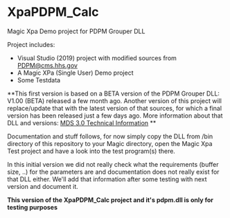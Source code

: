 # XpaPDPM_Calc
Magic Xpa Demo project for PDPM Grouper DLL 

Project includes:
+ Visual Studio (2019) project with modified sources from PDPM@cms.hhs.gov
+ A Magic XPa (Single User) Demo project
+ Some Testdata

**This first version is based on a BETA version of the PDPM Grouper DLL: 
V1.00 (BETA) released a few month ago. Another version of this project will replace/update that with the latest version of that sources, for which a final version has been released just a few days ago. More information about that DLL and versions: [MDS 3.0 Technical Information](https://www.cms.gov/Medicare/Quality-Initiatives-Patient-Assessment-Instruments/NursingHomeQualityInits/NHQIMDS30TechnicalInformation.html) ** 

Documentation and stuff follows, for now simply copy the DLL from /bin directory of this repository to your Magic directory, open the Magic Xpa Test project and have a look into the test program(s) there.

In this initial version we did not really check what the requirements (buffer size, ..) for the parameters are and documentation does not really exist for that DLL either. We'll add that information after some testing with next version and document it.  

**This version of the XpaPDPM_Calc project and it's pdpm.dll is only for testing purposes**



